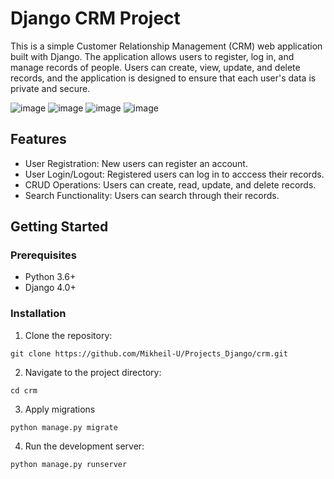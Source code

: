# Django CRM Project
This is a simple Customer Relationship Management (CRM) web application built with Django. The application allows users to register, log in, and manage records of people. Users can create, view, update, and delete records, and the application is designed to ensure that each user's data is private and secure.

![image](https://github.com/user-attachments/assets/ee3c7cf1-f6cd-4f29-af5f-a63b88ed68e7)
![image](https://github.com/user-attachments/assets/523185c5-ed7b-4ff3-a5f3-cc29b0252afd)
![image](https://github.com/user-attachments/assets/6b6145f6-2c34-4eae-9695-c23fe17ce98c)
![image](https://github.com/user-attachments/assets/662204e6-ec6a-4204-a5b0-b0ec2fd573f8)

## Features
* User Registration: New users can register an account.
* User Login/Logout: Registered users can log in to acccess their records.
* CRUD Operations: Users can create, read, update, and delete records.
* Search Functionality: Users can search through their records.

## Getting Started
### Prerequisites
* Python 3.6+
* Django 4.0+

### Installation

1. Clone the repository:
```
git clone https://github.com/Mikheil-U/Projects_Django/crm.git
```
2. Navigate to the project directory:
```
cd crm
```
3. Apply migrations
```
python manage.py migrate
```
4. Run the development server:
```
python manage.py runserver
```
